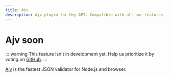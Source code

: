 ```yaml
---
title: Ajv
description: Ajv plugin for Hey API. Compatible with all our features.
---
```


# Ajv <span data-soon>soon</span>

::: warning
This feature isn't in development yet. Help us prioritize it by voting on [GitHub](https://github.com/hey-api/openapi-ts/issues/1476).
:::

[Ajv](https://ajv.js.org/) is the fastest JSON validator for Node.js and browser.

<!--@include: ../../sponsors.md-->
